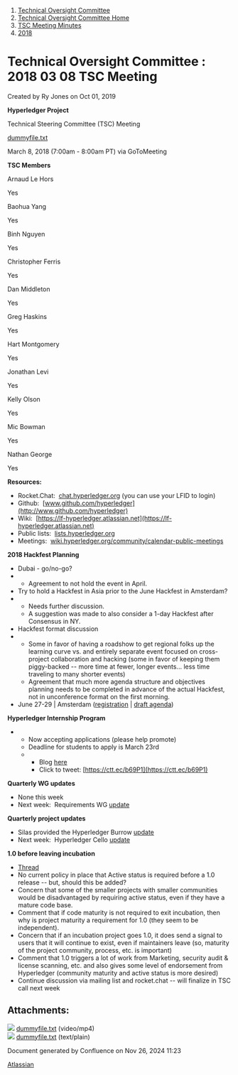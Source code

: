 1. [Technical Oversight Committee](index.html)
2. [Technical Oversight Committee Home](Technical-Oversight-Committee-Home_21430274.html)
3. [TSC Meeting Minutes](TSC-Meeting-Minutes_21448544.html)
4. [2018](2018_21448716.html)

# Technical Oversight Committee : 2018 03 08 TSC Meeting

Created by Ry Jones on Oct 01, 2019

**Hyperledger Project**

Technical Steering Committee (TSC) Meeting

[dummyfile.txt](#)

March 8, 2018 (7:00am - 8:00am PT) via GoToMeeting

**TSC Members**

Arnaud Le Hors

Yes

Baohua Yang

Yes

Binh Nguyen

Yes

Christopher Ferris

Yes

Dan Middleton

Yes

Greg Haskins

Yes

Hart Montgomery

Yes

Jonathan Levi

Yes

Kelly Olson

Yes

Mic Bowman

Yes

Nathan George

Yes

**Resources:**

- Rocket.Chat:  [chat.hyperledger.org](http://chat.hyperledger.org/) (you can use your LFID to login)
- Github:  [www.github.com/hyperledger](http://www.github.com/hyperledger)
- Wiki:  [https://lf-hyperledger.atlassian.net](https://lf-hyperledger.atlassian.net)
- Public lists:  [lists.hyperledger.org](http://lists.hyperledger.org)
- Meetings:  [wiki.hyperledger.org/community/calendar-public-meetings](http://wiki.hyperledger.org/community/calendar-public-meetings)

**2018 Hackfest Planning**

- Dubai - go/no-go?
- - Agreement to not hold the event in April.
- Try to hold a Hackfest in Asia prior to the June Hackfest in Amsterdam?
- - Needs further discussion.
  - A suggestion was made to also consider a 1-day Hackfest after Consensus in NY.
- Hackfest format discussion
- - Some in favor of having a roadshow to get regional folks up the learning curve vs. and entirely separate event focused on cross-project collaboration and hacking (some in favor of keeping them piggy-backed -- more time at fewer, longer events... less time traveling to many shorter events)
  - Agreement that much more agenda structure and objectives planning needs to be completed in advance of the actual Hackfest, not in unconference format on the first morning.
- June 27-29 | Amsterdam ([registration](https://www.regonline.com/hyperledgerhackfestjune2018) | [draft agenda](https://docs.google.com/document/d/1hDlWTKSBmXM6UQW5s9qRjFwO_eZv0LU8nppHqMwoIxM/edit))

**Hyperledger Internship Program**

- - Now accepting applications (please help promote)
  - Deadline for students to apply is March 23rd
  - - Blog [here](https://www.hyperledger.org/blog/2018/03/07/the-return-of-the-hyperledger-summer-internship-program)
    - Click to tweet: [https://ctt.ec/b69P1](https://ctt.ec/b69P1)

**Quarterly WG updates**

- None this week
- Next week:  Requirements WG [update](https://lf-hyperledger.atlassian.netgroups/tsc/wg-updates/requirements-wg-2018-mar)

**Quarterly project updates**

- Silas provided the Hyperledger Burrow [update](https://lf-hyperledger.atlassian.netgroups/tsc/project-updates/burrow-2018-mar)
- Next week:  Hyperledger Cello [update](https://lf-hyperledger.atlassian.netgroups/tsc/project-updates/cello-2018-mar)

**1.0 before leaving incubation**

- [Thread](https://lists.hyperledger.org/pipermail/hyperledger-tsc/2018-March/001408.html)
- No current policy in place that Active status is required before a 1.0 release -- but, should this be added?
- Concern that some of the smaller projects with smaller communities would be disadvantaged by requiring active status, even if they have a mature code base.
- Comment that if code maturity is not required to exit incubation, then why is project maturity a requirement for 1.0 (they seem to be independent).
- Concern that if an incubation project goes 1.0, it does send a signal to users that it will continue to exist, even if maintainers leave (so, maturity of the project community, process, etc. is important)
- Comment that 1.0 triggers a lot of work from Marketing, security audit &amp; license scanning, etc. and also gives some level of endorsement from Hyperledger (community maturity and active status is more desired)
- Continue discussion via mailing list and rocket.chat -- will finalize in TSC call next week

## Attachments:

![](images/icons/bullet_blue.gif) [dummyfile.txt](attachments/21433568/21457595.txt) (video/mp4)  
![](images/icons/bullet_blue.gif) [dummyfile.txt](attachments/21433568/21448726.txt) (text/plain)

Document generated by Confluence on Nov 26, 2024 11:23

[Atlassian](http://www.atlassian.com/)

